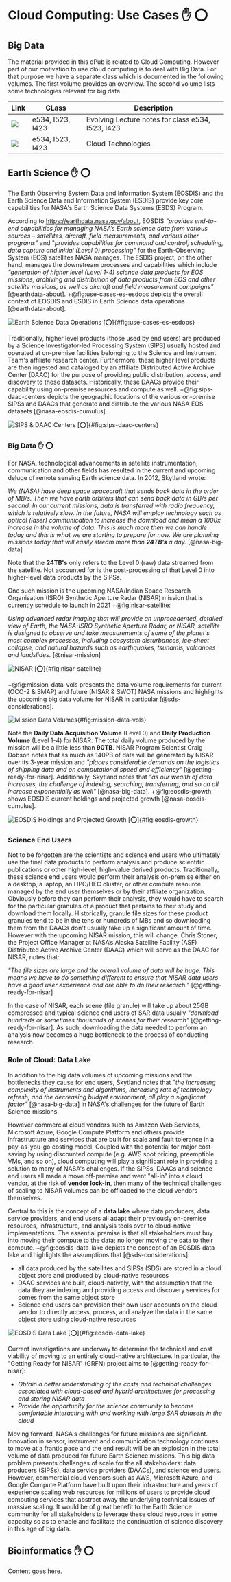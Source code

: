 # Cloud Computing: Use Cases :hand: :o:

## Big Data

The material provided in this ePub is related to Cloud Computing. However part of our motivation to use cloud computing is to deal with Big Data. For that purpose we have a separate class which is documented in the following volumes. The first volume provides an overview. The second volume lists some technologies relevant for big data.

| Link | CLass | Description |
| --- | --- | --------------------------|
|[![](images/cover-523.png)](https://github.com/cloudmesh-community/book/blob/master/vonLaszewski-bigdata-application.epub?raw=true) |e534, I523, I423 | Evolving Lecture notes for class e534, I523, I423  |
| [![](images/cover-tech.png)](https://github.com/cloudmesh/technologies/blob/master/vonLaszewski-cloud-technologies.epub?raw=true) | e534, I523, I423 | Cloud Technologies |


## Earth Science :hand: :o:

The Earth Observing System Data and Information System (EOSDIS) and the Earth
Science Data and Information System (ESDIS) provide key core capabilities for
NASA's Earth Science Data Systems (ESDS) Program.

According to <https://earthdata.nasa.gov/about>, EOSDIS *"provides end-to-end
capabilities for managing NASA’s Earth science data from various sources –
satellites, aircraft, field measurements, and various other programs*" and
"*provides capabilities for command and control, scheduling, data capture
and initial (Level 0) processing"* for the Earth-Observing System (EOS)
satellites NASA manages. The ESDIS project, on the other hand, manages the
downstream processes and capabilities which include *"generation of higher level
(Level 1-4) science data products for EOS missions; archiving and distribution
of data products from EOS and other satellite missions, as well as aircraft
and field measurement campaigns"* [@earthdata-about]. +@fig:use-cases-es-esdops
depicts the overall context of EOSDIS and ESDIS in Earth Science data
operations [@earthdata-about].

![Earth Science Data Operations [:o:]](images/use-cases-es-esdops.jpg){#fig:use-cases-es-esdops}

Traditionally, higher level products (those used by end users) are produced by
a Science Investigator-led Processing System (SIPS) usually hosted and
operated at on-premise facilities belonging to the Science and Instrument
Team's affiliate research center. Furthermore, these higher level products are
then ingested and cataloged by an affiliate Distributed Active Archive Center
(DAAC) for the purpose of providing public distribution, access, and discovery
to these datasets. Historically, these DAACs provide their capability using
on-premise resources and compute as well. +@fig:sips-daac-centers
depicts the geographic locations of the various on-premise SIPSs and DAACs
that generate and distribute the various NASA EOS datasets
[@nasa-eosdis-cumulus].

![SIPS & DAAC Centers [:o:]](images/use-cases-es-sips-daac-centers.png){#fig:sips-daac-centers}

### Big Data :hand: :o:

For NASA, technological advancements in satellite instrumentation,
communication and other fields has resulted in the current and upcoming
deluge of remote sensing Earth science data. In 2012, Skytland wrote:

*We (NASA) have deep space spacecraft that sends back data in the order of
MB/s. Then we have earth orbiters that can send back data in GB/s per second.
In our current missions, data is transferred with radio frequency, which is
relatively slow. In the future, NASA will employ technology such as optical
(laser) communication to increase the download and mean a 1000x increase in
the volume of data. This is much more then we can handle today and this is
what we are starting to prepare for now. We are planning missions today that
will easily stream more than **24TB’s** a day.* [@nasa-big-data]

Note that the **24TB's** only refers to the Level 0 (raw) data streamed from
the satellite. Not accounted for is the post-processing of that Level 0 into
higher-level data products by the SIPSs.

One such mission is the upcoming NASA/Indian Space Research Organisation (ISRO)
Synthetic Aperture Radar (NISAR) mission that is currently schedule to launch
in 2021 +@fig:nisar-satellite:

*Using advanced radar imaging that will provide an unprecedented, detailed
view of Earth, the NASA-ISRO Synthetic Aperture Radar, or NISAR, satellite
is designed to observe and take measurements of some of the planet's most
complex processes, including ecosystem disturbances, ice-sheet collapse,
and natural hazards such as earthquakes, tsunamis, volcanoes and
landslides.* [@nisar-mission]

![NISAR [:o:]](images/use-cases-es-nisar.png){#fig:nisar-satellite}

+@fig:mission-data-vols presents the data volume requirements for current
(OCO-2 & SMAP) and future (NISAR & SWOT) NASA missions and highlights the
upcoming big data volume for NISAR in particular [@sds-considerations].

![Mission Data Volumes](images/use-cases-es-datavols.png){#fig:mission-data-vols}

Note the **Daily Data Acquisition Volume** (Level 0) and **Daily Production
Volume** (Level 1-4) for NISAR. The total daily volume produced by the mission
will be a little less than **90TB**. NISAR Program Scientist Craig Dobson notes
that as much as 140PB of data will be generated by NISAR over its 3-year mission
and *"places considerable demands on the logistics of shipping data and on
computational speed and efficiency"* [@getting-ready-for-nisar]. Additionally,
Skytland notes that *"as our wealth of data increases, the challenge of
indexing, searching, transferring, and so on all increase exponentially as
well"* [@nasa-big-data]. +@fig:eosdis-growth shows EOSDIS current holdings
and projected growth [@nasa-eosdis-cumulus].

![EOSDIS Holdings and Projected Growth [:o:]](images/use-cases-es-datavols-growth.png){#fig:eosdis-growth}

### Science End Users

Not to be forgotten are the scientists and science end users who ultimately
use the final data products to perform analysis and produce scientific
publications or other high-level, high-value derived products. Traditionally,
these science end users would perform their analysis on-premise either on a
desktop, a laptop, an HPC/HEC cluster, or other compute resource managed by
the end user themselves or by their affiliate organization. Obviously before
they can perform their analysis, they would have to search for the particular
granules of a product that pertains to their study and download them locally.
Historically, granule file sizes for these product granules tend to be in the
tens or hundreds of MBs and so downloading them from the DAACs don't usually
take up a significant amount of time. However with the upcoming NISAR mission,
this will change. Chris Stoner, the Project Office Manager at NASA’s Alaska
Satellite Facility (ASF) Distributed Active Archive Center (DAAC) which will
serve as the DAAC for NISAR, notes that:

*"The file sizes are large and the overall volume of data will be huge. This
means we have to do something different to ensure that NISAR data users have
a good user experience and are able to do their research."* [@getting-ready-for-nisar]

In the case of NISAR, each scene (file granule) will take up about 25GB
compressed and typical science end users of SAR data usually *"download
hundreds or sometimes thousands of scenes for their research"* [@getting-ready-for-nisar]. As such, downloading the data needed to perform
an analysis now becomes a huge bottleneck to the process of conducting
research.

### Role of Cloud: Data Lake

In addition to the big data volumes of upcoming missions and the bottlenecks
they cause for end users, Skytland notes that *"the increasing complexity of
instruments and algorithms, increasing rate of technology refresh, and the
decreasing budget environment, all play a significant factor"* [@nasa-big-data]
in NASA's challenges for the future of Earth Science missions.

However commercial cloud vendors such as Amazon Web Services, Microsoft Azure,
Google Compute Platform and others provide infrastructure and services that are
built for scale and fault tolerance in a pay-as-you-go costing model. Coupled
with the potential for major cost-saving by using discounted compute (e.g. AWS
spot pricing, preemptible VMs, and so on), cloud computing will play a
significant role in providing a solution to many of NASA's challenges. If the
SIPSs, DAACs and science end users all made a move off-premise and went "all-in"
into a cloud vendor, at the risk of **vendor lock-in**, then many of the
technical challenges of scaling to NISAR volumes can be offloaded to the cloud
vendors themselves.

Central to this is the concept of a **data lake** where data producers, data
service providers, and end users all adapt their previously on-premise
resources, infrastructure, and analysis tools over to cloud-native
implementations. The essential premise is that all stakeholders must buy into
moving their compute to the data; no longer moving the data to their compute.
+@fig:eosdis-data-lake depicts the concept of an EOSDIS data lake and highlights
the assumptions that [@sds-considerations]:

- all data produced by the satellites and SIPSs (SDS) are stored in a cloud
object store and produced by cloud-native resources
- DAAC services are built, cloud-natively, with the assumption that the data
they are indexing and providing access and discovery services for comes from
the same object store
- Science end users can provision their own user accounts on the cloud vendor to
directly access, process, and analyze the data in the same object store using
cloud-native resources

![EOSDIS Data Lake [:o:]](images/use-cases-es-datalake.png){#fig:eosdis-data-lake}

Current investigations are underway to determine the technical and cost
viability of moving to an entirely cloud-native architecture. In particular,
the "Getting Ready for NISAR" (GRFN) project aims to [@getting-ready-for-nisar]:

- *Obtain a better understanding of the costs and technical challenges associated
with cloud-based and hybrid architectures for processing and storing NISAR data*
- *Provide the opportunity for the science community to become comfortable interacting with and working with large SAR datasets in the cloud*

Moving forward, NASA's challenges for future missions are significant.
Innovation in sensor, instrument and communication technology continues to move
at a frantic pace and the end result will be an explosion in the total volume of
data produced for future Earth Science missions. This big data problem presents
challenges of scale for the all stakeholders: data producers (SIPSs), data
service providers (DAACs), and science end users. However, commercial cloud
vendors such as AWS, Microsoft Azure, and Google Compute Platform have built
upon their infrastructure and years of experience scaling web resources for
millions of users to provide cloud computing services that abstract away the
underlying technical issues of massive scaling. It would be of great benefit to
the Earth Science community for all stakeholders to leverage these cloud
resources in some capacity so as to enable and facilitate the continuation of
science discovery in this age of big data.

## Bioinformatics :hand: :o:

Content goes here.
